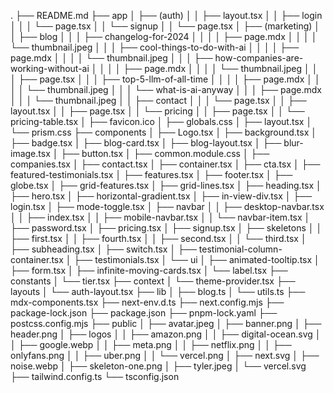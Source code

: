 .
├── README.md
├── app
│   ├── (auth)
│   │   ├── layout.tsx
│   │   ├── login
│   │   │   └── page.tsx
│   │   └── signup
│   │       └── page.tsx
│   ├── (marketing)
│   │   ├── blog
│   │   │   ├── changelog-for-2024
│   │   │   │   ├── page.mdx
│   │   │   │   └── thumbnail.jpeg
│   │   │   ├── cool-things-to-do-with-ai
│   │   │   │   ├── page.mdx
│   │   │   │   └── thumbnail.jpeg
│   │   │   ├── how-companies-are-working-without-ai
│   │   │   │   ├── page.mdx
│   │   │   │   └── thumbnail.jpeg
│   │   │   ├── page.tsx
│   │   │   ├── top-5-llm-of-all-time
│   │   │   │   ├── page.mdx
│   │   │   │   └── thumbnail.jpeg
│   │   │   └── what-is-ai-anyway
│   │   │       ├── page.mdx
│   │   │       └── thumbnail.jpeg
│   │   ├── contact
│   │   │   └── page.tsx
│   │   ├── layout.tsx
│   │   ├── page.tsx
│   │   └── pricing
│   │       ├── page.tsx
│   │       └── pricing-table.tsx
│   ├── favicon.ico
│   ├── globals.css
│   ├── layout.tsx
│   └── prism.css
├── components
│   ├── Logo.tsx
│   ├── background.tsx
│   ├── badge.tsx
│   ├── blog-card.tsx
│   ├── blog-layout.tsx
│   ├── blur-image.tsx
│   ├── button.tsx
│   ├── common.module.css
│   ├── companies.tsx
│   ├── contact.tsx
│   ├── container.tsx
│   ├── cta.tsx
│   ├── featured-testimonials.tsx
│   ├── features.tsx
│   ├── footer.tsx
│   ├── globe.tsx
│   ├── grid-features.tsx
│   ├── grid-lines.tsx
│   ├── heading.tsx
│   ├── hero.tsx
│   ├── horizontal-gradient.tsx
│   ├── in-view-div.tsx
│   ├── login.tsx
│   ├── mode-toggle.tsx
│   ├── navbar
│   │   ├── desktop-navbar.tsx
│   │   ├── index.tsx
│   │   ├── mobile-navbar.tsx
│   │   └── navbar-item.tsx
│   ├── password.tsx
│   ├── pricing.tsx
│   ├── signup.tsx
│   ├── skeletons
│   │   ├── first.tsx
│   │   ├── fourth.tsx
│   │   ├── second.tsx
│   │   └── third.tsx
│   ├── subheading.tsx
│   ├── switch.tsx
│   ├── testimonial-column-container.tsx
│   ├── testimonials.tsx
│   └── ui
│       ├── animated-tooltip.tsx
│       ├── form.tsx
│       ├── infinite-moving-cards.tsx
│       └── label.tsx
├── constants
│   └── tier.tsx
├── context
│   └── theme-provider.tsx
├── layouts
│   └── auth-layout.tsx
├── lib
│   ├── blog.ts
│   └── utils.ts
├── mdx-components.tsx
├── next-env.d.ts
├── next.config.mjs
├── package-lock.json
├── package.json
├── pnpm-lock.yaml
├── postcss.config.mjs
├── public
│   ├── avatar.jpeg
│   ├── banner.png
│   ├── header.png
│   ├── logos
│   │   ├── amazon.png
│   │   ├── digital-ocean.svg
│   │   ├── google.webp
│   │   ├── meta.png
│   │   ├── netflix.png
│   │   ├── onlyfans.png
│   │   ├── uber.png
│   │   └── vercel.png
│   ├── next.svg
│   ├── noise.webp
│   ├── skeleton-one.png
│   ├── tyler.jpeg
│   └── vercel.svg
├── tailwind.config.ts
└── tsconfig.json